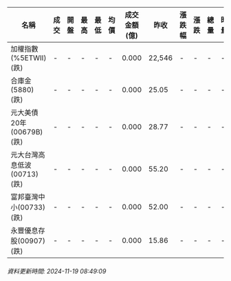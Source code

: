 | 名稱 | 成交 | 開盤 | 最高 | 最低 | 均價 | 成交金額(億) | 昨收 | 漲跌幅 | 漲跌 | 總量 | 昨量 | 振幅 |
| -------- | -------- | -------- | -------- |-------- | -------- | -------- |-------- |-------- |-------- | -------- | -------- |-------- |
|加權指數(%5ETWII) (跌)|-|-|-|-|-|0.000|22,546|-|-|-|-|0.00%|
|合庫金(5880) (跌)|-|-|-|-|-|0.000|25.05|-|-|-|-|0.00%|
|元大美債20年(00679B) (跌)|-|-|-|-|-|0.000|28.77|-|-|-|-|0.00%|
|元大台灣高息低波(00713) (跌)|-|-|-|-|-|0.000|55.20|-|-|-|-|0.00%|
|富邦臺灣中小(00733) (跌)|-|-|-|-|-|0.000|52.00|-|-|-|-|0.00%|
|永豐優息存股(00907) (跌)|-|-|-|-|-|0.000|15.86|-|-|-|-|0.00%|
###### 資料更新時間: 2024-11-19 08:49:09